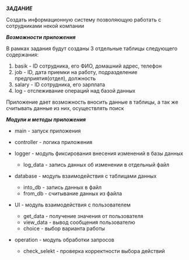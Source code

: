 ***ЗАДАНИЕ***

Создать информационную систему позволяющую работать с сотрудниками некой
компании

***Возможности приложения***

В рамках задания будут созданы 3 отдельные таблицы следующего содержания:

1. basik - ID сотрудника, его ФИО, домашний адрес, телефон
2. job - ID, дата приемки на работу, подразделение предприятия(отдел), должность
3. salary - ID сотрудника, его зарплата
4. log - отслеживание операций над базой данных

Приложение дает возможность вносить данные в таблицы, а так же считывать данные из них, осуществлять поиск

***Модули  и методы приложения***

* main - запуск приложения
* controller - логика приложения
* logger - модуль фиксирования внесения изменений в базы данных

  - log_data - запись данных об изменении в отдельный файл
  
* database - модуль взаимодействия с таблицами данных

  - into_db - запись данных в файл
  - from_db - считывание данных из файла
  
* UI - модуль взаимодействия с пользователем

    - get_data - получение значения от пользователя
    - view_data - вывод сообщения пользователю
    - choice - выбор варианта работы

* operation - модуль обработки запросов

    - check_selekt - проверка корректности выбора действий  